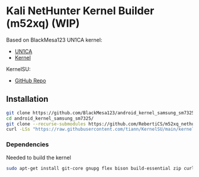 # Kali NetHunter Kernel Builder (m52xq) (WIP)

Based on BlackMesa123 UN1CA kernel:
 - [UN1CA](https://github.com/BlackMesa123/UN1CA)
 - [Kernel](https://github.com/BlackMesa123/android_kernel_samsung_sm7325)

KernelSU:
 - [GitHub Repo](https://github.com/tiann/KernelSU)


## Installation

``` bash
git clone https://github.com/BlackMesa123/android_kernel_samsung_sm7325.git -b sep-15/ksu
cd android_kernel_samsung_sm7325/
git clone --recurse-submodules https://github.com/RebertiCS/m52xq_nethunter_kernel_builder nethunter
curl -LSs "https://raw.githubusercontent.com/tiann/KernelSU/main/kernel/setup.sh" | bash -s main
```

### Dependencies

Needed to build the kernel

``` bash
sudo apt-get install git-core gnupg flex bison build-essential zip curl zlib1g-dev libc6-dev-i386 x11proto-core-dev libx11-dev lib32z1-dev libgl1-mesa-dev libxml2-utils xsltproc unzip fontconfig clang axel xz-utils make ccache openssl libssl-dev bc
```

